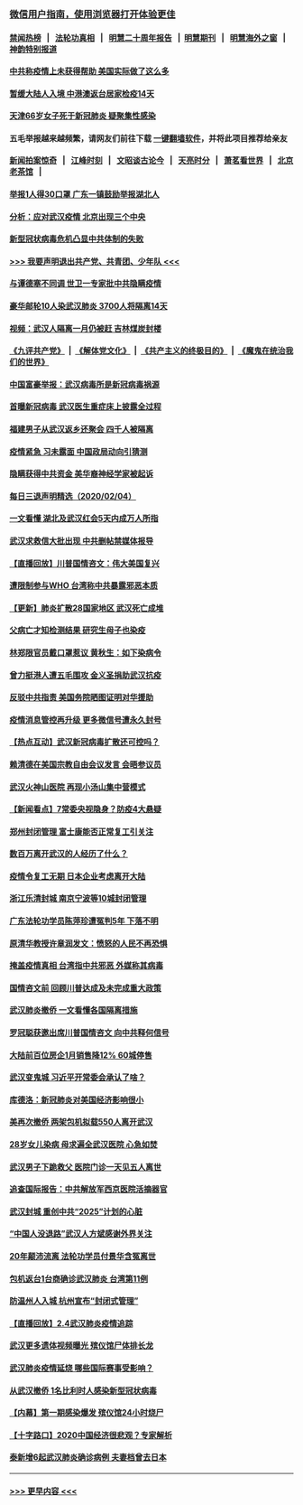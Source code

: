 ### [微信用户指南，使用浏览器打开体验更佳](https://github.com/gfw-breaker/banned-news1/blob/master/indexes/wechat-guide.md?t=0)
#### [禁闻热榜](热点新闻.md?t=0)  &nbsp;&nbsp;|&nbsp;&nbsp; [法轮功真相](https://github.com/gfw-breaker/truth/blob/master/README.md?t=0) &nbsp;&nbsp;|&nbsp;&nbsp; [明慧二十周年报告](https://github.com/gfw-breaker/mh-reports/blob/master/README.md?t=0) &nbsp;&nbsp;|&nbsp;&nbsp;[明慧期刊](https://github.com/gfw-breaker/mh-qikan) &nbsp;&nbsp;|&nbsp;&nbsp; [明慧海外之窗](https://github.com/gfw-breaker/mh-news/blob/master/README.md?t=0) &nbsp;&nbsp;|&nbsp;&nbsp; [神韵特别报道](https://github.com/gfw-breaker/mh-news/blob/master/shenyun.md?t=0)
#### [中共称疫情上未获得帮助 美国实际做了这么多](../pages/nsc413/n11846008.md?t=02051855) 
#### [暂缓大陆人入境 中港澳返台居家检疫14天](../pages/nsc413/n11845862.md?t=02051855) 
#### [天津66岁女子死于新冠肺炎 疑聚集性感染](../pages/nsc413/n11845909.md?t=02051855) 
#### 五毛举报越来越频繁，请网友们前往下载 [一键翻墙软件](https://github.com/gfw-breaker/ssr-accounts)，并将此项目推荐给亲友
#### [新闻拍案惊奇](https://github.com/gfw-breaker/banned-news1/blob/master/pages/link4.md) &nbsp;&nbsp;|&nbsp;&nbsp; [江峰时刻](https://github.com/gfw-breaker/banned-news1/blob/master/pages/link4.md) &nbsp;&nbsp;|&nbsp;&nbsp; [文昭谈古论今](https://github.com/gfw-breaker/banned-news1/blob/master/pages/link4.md) &nbsp;&nbsp;|&nbsp;&nbsp; [天亮时分](https://github.com/gfw-breaker/banned-news1/blob/master/pages/link4.md) &nbsp;&nbsp;|&nbsp;&nbsp; [萧茗看世界](https://github.com/gfw-breaker/banned-news1/blob/master/pages/link4.md) &nbsp;&nbsp;|&nbsp;&nbsp; [北京老茶馆](https://github.com/gfw-breaker/banned-news1/blob/master/pages/link4.md) &nbsp;&nbsp;|&nbsp;&nbsp; 
#### [举报1人得30口罩 广东一镇鼓励举报湖北人](../pages/nsc413/n11845622.md?t=02051855) 
#### [分析：应对武汉疫情 北京出现三个中央](../pages/nsc413/n11845850.md?t=02051855) 
#### [新型冠状病毒危机凸显中共体制的失败](../pages/nsc413/n11844970.md?t=02051855) 
#### [>>> 我要声明退出共产党、共青团、少年队 <<<](https://github.com/begood0513/goodnews/blob/master/quit/letter.md) 
#### [与谭德塞不同调 世卫一专家批中共隐瞒疫情](../pages/nsc413/n11845278.md?t=02051855) 
#### [豪华邮轮10人染武汉肺炎 3700人将隔离14天](../pages/nsc413/n11845543.md?t=02051855) 
#### [视频：武汉人隔离一月仍被赶 吉林煤炭封楼](../pages/nsc413/n11845570.md?t=02051855) 
#### [《九评共产党》](https://github.com/begood0513/9ping.md/blob/master/README.md) &nbsp;|&nbsp; [《解体党文化》](../../../../jtdwh.md/blob/master/README.md)  &nbsp;|&nbsp; [《共产主义的终极目的》](../../../../gczydzjmd.md/blob/master/README.md) &nbsp;|&nbsp; [《魔鬼在统治我们的世界》](../../../../mgztzwmdsj.md/blob/master/README.md) 
#### [中国富豪举报：武汉病毒所是新冠病毒祸源](../pages/nsc413/n11844943.md?t=02051855) 
#### [首曝新冠病毒 武汉医生重症床上披露全过程](../pages/nsc413/n11845150.md?t=02051855) 
#### [福建男子从武汉返乡还聚会 四千人被隔离](../pages/nsc413/n11845352.md?t=02051855) 
#### [疫情紧急 习未露面 中国政局动向引猜测](../pages/nsc413/n11845224.md?t=02051855) 
#### [隐瞒获得中共资金 美华裔神经学家被起诉](../pages/nsc413/n11844879.md?t=02051855) 
#### [每日三退声明精选（2020/02/04）](../pages/nsc413/n11845335.md?t=02051855) 
#### [一文看懂 湖北及武汉红会5天内成万人所指](../pages/nsc413/n11844315.md?t=02051855) 
#### [武汉求救信大批出现 中共删帖禁媒体报导](../pages/nsc413/n11845064.md?t=02051855) 
#### [【直播回放】川普国情咨文：伟大美国复兴](../pages/nsc413/n11842079.md?t=02051855) 
#### [遭限制参与WHO 台湾称中共暴露邪恶本质](../pages/nsc413/n11844351.md?t=02051855) 
#### [【更新】肺炎扩散28国家地区 武汉死亡成堆](../pages/nsc413/n11801312.md?t=02051855) 
#### [父病亡才知检测结果 研究生母子也染疫](../pages/nsc413/n11845059.md?t=02051855) 
#### [林郑限官员戴口罩惹议 黄秋生：如下染病令](../pages/nsc413/n11844529.md?t=02051855) 
#### [曾力挺港人遭五毛围攻 金义圣捐助武汉抗疫](../pages/nsc413/n11844707.md?t=02051855) 
#### [反驳中共指责 美国务院晒图证明对华援助](../pages/nsc413/n11844859.md?t=02051855) 
#### [疫情消息管控再升级 更多微信号遭永久封号](../pages/nsc413/n11844902.md?t=02051855) 
#### [【热点互动】武汉新冠病毒扩散还可控吗？](../pages/nsc413/n11844750.md?t=02051855) 
#### [赖清德在美国宗教自由会议发言 会晤参议员](../pages/nsc413/n11844836.md?t=02051855) 
#### [武汉火神山医院 再现小汤山集中营模式](../pages/nsc413/n11844763.md?t=02051855) 
#### [【新闻看点】7常委央视隐身？防疫4大悬疑](../pages/nsc413/n11844611.md?t=02051855) 
#### [郑州封闭管理 富士康能否正常复工引关注](../pages/nsc413/n11844727.md?t=02051855) 
#### [数百万离开武汉的人经历了什么？](../pages/nsc413/n11844742.md?t=02051855) 
#### [疫情令复工无期  日本企业考虑离开大陆](../pages/nsc413/n11844585.md?t=02051855) 
#### [浙江乐清封城 南京宁波等10城封闭管理](../pages/nsc413/n11844464.md?t=02051855) 
#### [广东法轮功学员陈萍珍遭冤判5年 下落不明](../pages/nsc413/n11844088.md?t=02051855) 
#### [原清华教授许章润发文：愤怒的人民不再恐惧](../pages/nsc413/n11844347.md?t=02051855) 
#### [掩盖疫情真相 台湾指中共邪恶 外媒称其病毒](../pages/nsc413/n11844401.md?t=02051855) 
#### [国情咨文前 回顾川普达成及未完成重大政策](../pages/nsc413/n11844581.md?t=02051855) 
#### [武汉肺炎撤侨 一文看懂各国隔离措施](../pages/nsc413/n11844216.md?t=02051855) 
#### [罗冠聪获邀出席川普国情咨文 向中共释何信号](../pages/nsc413/n11844355.md?t=02051855) 
#### [大陆前百位房企1月销售降12% 60城停售](../pages/nsc413/n11844398.md?t=02051855) 
#### [武汉变鬼城 习近平开常委会承认了啥？](../pages/nsc413/n11844218.md?t=02051855) 
#### [库德洛：新冠肺炎对美国经济影响很小](../pages/nsc413/n11844418.md?t=02051855) 
#### [美再次撤侨 两架包机拟载550人离开武汉](../pages/nsc413/n11844407.md?t=02051855) 
#### [28岁女儿染病 母求遍全武汉医院 心急如焚](../pages/nsc413/n11844302.md?t=02051855) 
#### [武汉男子下跪救父 医院门诊一天见五人离世](../pages/nsc413/n11844073.md?t=02051855) 
#### [追查国际报告：中共解放军西京医院活摘器官](../pages/nsc413/n11838359.md?t=02051855) 
#### [武汉封城 重创中共“2025”计划的心脏](../pages/nsc413/n11843972.md?t=02051855) 
#### [“中国人没退路”武汉人方斌感谢外界关注](../pages/nsc413/n11843517.md?t=02051855) 
#### [20年颠沛流离 法轮功学员付景华含冤离世](../pages/nsc413/n11841986.md?t=02051855) 
#### [包机返台1台商确诊武汉肺炎 台湾第11例](../pages/nsc413/n11844182.md?t=02051855) 
#### [防温州人入城 杭州宣布“封闭式管理”](../pages/nsc413/n11844139.md?t=02051855) 
#### [【直播回放】2.4武汉肺炎疫情追踪](../pages/nsc413/n11844032.md?t=02051855) 
#### [武汉更多遗体视频曝光 殡仪馆尸体排长龙](../pages/nsc413/n11844057.md?t=02051855) 
#### [武汉肺炎疫情延烧 哪些国际赛事受影响？](../pages/nsc413/n11843958.md?t=02051855) 
#### [从武汉撤侨 1名比利时人感染新型冠状病毒](../pages/nsc413/n11843977.md?t=02051855) 
#### [【内幕】第一期感染爆发 殡仪馆24小时烧尸](../pages/nsc413/n11843944.md?t=02051855) 
#### [【十字路口】2020中国经济很悲观？专家解析](../pages/nsc413/n11842696.md?t=02051855) 
#### [泰新增6起武汉肺炎确诊病例 夫妻档曾去日本](../pages/nsc413/n11843900.md?t=02051855) 

----
#### [ >>> 更早内容 <<< ](../indexes/nsc413-earlier.md)
